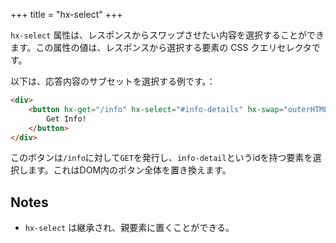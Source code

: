 +++
title = "hx-select"
+++

`hx-select` 属性は、レスポンスからスワップさせたい内容を選択することができます。この属性の値は、レスポンスから選択する要素の CSS クエリセレクタです。

以下は、応答内容のサブセットを選択する例です。：

```html
<div>
    <button hx-get="/info" hx-select="#info-details" hx-swap="outerHTML">
        Get Info!
    </button>
</div>
```

このボタンは`/info`に対して`GET`を発行し、`info-detail`というidを持つ要素を選択します。これはDOM内のボタン全体を置き換えます。

## Notes

* `hx-select` は継承され、親要素に置くことができる。
